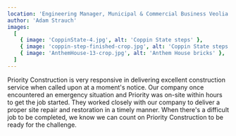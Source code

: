 ```yaml
---
location: 'Engineering Manager, Municipal & Commercial Business Veolia North America'
author: 'Adam Strauch'
images:
  [
    { image: 'CoppinState-4.jpg', alt: 'Coppin State steps' },
    { image: 'coppin-step-finished-crop.jpg', alt: 'Coppin State steps' },
    { image: 'AnthemHouse-13-crop.jpg', alt: 'Anthem House bricks' },
  ]
---
```


Priority Construction is very responsive in delivering excellent construction service when called upon at a moment's notice. Our company once encountered an emergency situation and Priority was on-site within hours to get the job started. They worked closely with our company to deliver a proper site repair and restoration in a timely manner. When there's a difficult job to be completed, we know we can count on Priority Construction to be ready for the challenge.
